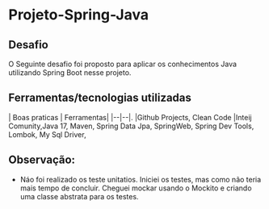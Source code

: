 # Projeto-Spring-Java

## Desafio
O Seguinte desafio foi proposto para aplicar os conhecimentos Java utilizando Spring Boot nesse projeto.
## Ferramentas/tecnologias utilizadas
| Boas praticas | Ferramentas|
|--|--|.
|Github Projects, Clean Code |Inteij Comunity,Java 17, Maven, Spring Data Jpa, SpringWeb, Spring Dev Tools, Lombok, My Sql Driver, 

## Observação:

- Náo foi realizado os teste unitatios. Iniciei os testes, mas como não teria mais tempo de concluir.
Cheguei mockar usando o Mockito e criando uma classe abstrata para os testes.

